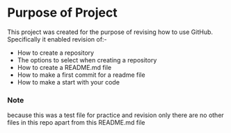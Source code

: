 # Purpose of Project #

This project was created for the purpose of revising how to use GitHub.  Specifically it enabled revision of:-

+ How to create a repository
+ The options to select when creating a repository
+ How to create a README.md file
+ How to make a first commit for a readme file
+ How to make a start with your code

### Note ### 
because this was a test file for practice and revision only there are no other files in this repo apart from this README.md file